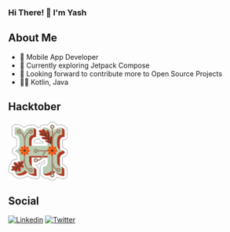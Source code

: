 ### Hi There! 👋 I'm Yash

## About Me
- 📱 Mobile App Developer
- 🚀 Currently exploring Jetpack Compose
- 🤝 Looking forward to contribute more to Open Source Projects
- 🧑‍💻 Kotlin, Java

## Hacktober
<p style="display:flex;">
<img src="./hacktoberfest-2021-badge.webp" height=120px>
</p>

## Social 
[![Linkedin](https://img.shields.io/badge/-LinkedIn-black?style=for-the-badge&logo=Linkedin)](https://www.linkedin.com/in/kurella-yash/)
[![Twitter](https://img.shields.io/badge/-Twitter-black?style=for-the-badge&logo=twitter)](https://twitter.com/yashkurella)

